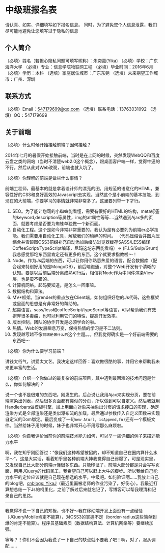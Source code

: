 # 中级班报名表

请认真、如实、详细填写如下报名信息。
同时，为了避免您个人信息泄露，我们尽可能地避免让您填写过于隐私的信息

## 个人简介

（必填）姓名（若担心隐私问题可填写昵称）：朱奕嘉(Yika)
（必填）学校：广东海洋大学
（必填）专业：信息学院物联网工程
（必填）毕业时间：2016年6月
（必填）学历：本科
（选填）家庭居住城市：广东东莞
（选填）未来期望工作城市：广州、深圳

## 联系方式

（必填）Email：547179699@qq.com
（选填）联系电话：13763031092
（选填）QQ：547179699

## 关于前端

（必填）什么时候开始接触前端？因何接触？

2014年七月的暑假开始接触前端，当时是在上网的时候，突然发现WebQQ和百度云盘之类的网站（当时不清楚web2.0这个概念），跟桌面客户端一样，觉得牛逼的不行。然后从此对Web改观，前端也就入坑了。

（必填）你理解的前端是做些什么事情？

前端工程师，最基本的就是拿着设计师的漂亮的图，用规范的语意化的HTML，兼容性好的CSS和良好高效的Javascript去实现。当然这个是小前端的基本技能，到现在的大前端，你要学习的事情就非常非常多了。这里要列举一下才行。
1. SEO。为了能让您司的小蜘蛛能看懂，需要有很好的HTML的结构，meta标签的keyword,description等属性，img的alt属性等等....当然遇到Ajax多的页面，就要考虑是否要为蜘蛛单独做一个新页面。
2. 自动化工程。这个是如今非常非常重要的，我认为是有必要列为前端er必学技能。我们需要用自动化工具，解放我们的琐碎的时间。
（代码压缩合并图片压缩合并雪碧图CSS3前缀补充自动添加后缀防浏览器缓存SASS/LESS编译CoffeeScript/TypeScript编译，尼玛这坨东西能看吗）=> (F.I.S/Gulp/Grunt)
我总感觉那坨东西里肯定还有更多的东西，这个就要求指教啦～！
3. Node。作为Js后端的东西，可以让你用你熟悉热爱的语言，配合数据库（配合起来特别好用的是MongoDB），前后端跑通，对整个Web开发有个清晰的认知。要是以后前后端分离成熟可行后，相信将Node作为中间件渲染View层，也是蛮不错的。
4. 计算机网络。起码要知道，是怎么一回事嘛。
5. 数据结构和算法。
6. MV*框架。当render的重点放在Client端，如何组织好您的Js代码，这些框架或里面的思想是有非常好的帮助的。
7. 超类语言。sass/less和coffeeScript/typeScript等语言，可以帮助我们有效摒弃很多毒瘤，也可以利用它们的特性，提高开发效率。 
9. 版本控制。团队的协作开发是必须学会的啦。  
10. 热情。Web的发展瞬息万变，保持热情的学习是不二法则。
11. 发现越写越不像`前端是做什么的`这个主题。。。但我觉得确实是一个好前端需要的东西吧～


（必填）你为什么要学习前端？

讲钱太俗气，讲爱太文艺。我决定这样回答：喜欢做很酷的事，并用它来帮助我未来更丰富的生活。


（必填）介绍一个你做过的最复杂的前端项目，其中遇到最困难的技术问题是什么，你如何解决的？

说一个也不是很难的东西吧，刚发生的。后台说让我用Ajax来实现分页，要在前端渲染出列表，然后很多页面都有类似的分页，所以做到可以自定义。然后我就用Handlerbars做模板引擎，加上用面向对象来抽象出分页的请求接口的实现，确定渲染方式是全部渲染还是类似瀑布流的加载，最后通过参数传入自定义函数来实现自定义的Dom绑定。最后变成了一句`new A(url, isAppend,fn)`还有一个模板文件。当然给妹子用的时候，妹子也非常开心不用写那么麻烦啦。

（必填）你自我评价当前你的前端技术能力如何，可以举一些详细的例子来描述能力水平

啊，我在知乎刚回答过：“像我们这种希望被招的，却不知道自己在圈内算什么水平～”。这是大实话，看着知乎里各种前端大神我觉得自己弱爆了，可是现实里，又发现自己比大部分前端er懂很多东西。只能印证了，前端大部分都是只会写写页面，用用JQuery的代码民工，我希望自己可以赶上大牛的脚步。所以我给自己能力水平的定位应该就是自己现在想选的水平，中级吧。如何验证啊......我放上自己的blog吧，[cnblogs: YikaJ](http://www.cnblogs.com/YikaJ)（最近里面被老师的作业污染了，好伤心）。我最近打算想总结一下Js的柯里化，之前了解过后来就忘记了，写博客可以帮我理清和记录自己的思路。

---
我觉得不说一下自己的短板，也不好～我在移动端开发上面没有一点经验（JQueryMobile肯定不能算），对CSS3的掌握不足（border-radius这些简单到爆的肯定不能算）。程序员基础素质（数据结构算法、计算机网络等）要继续加强。

等等？！你们不会因为我说了一下自己的缺点就不要我了吧！啊，对了，服从调配......


